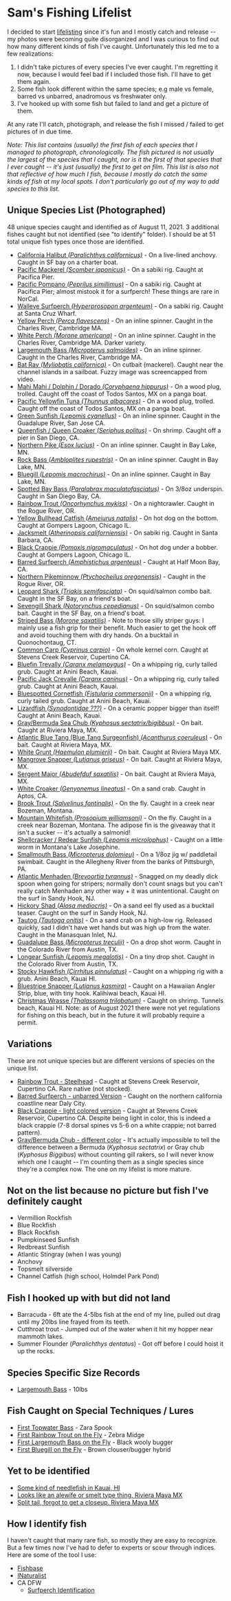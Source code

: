 # Sam's Fishing Lifelist

I decided to start [lifelisting](https://blog.nature.org/science/2015/09/10/obsessed-nature-fishy-life-listing-fish-fishing-naturalist) since it's fun
and I mostly catch and release -- my photos were becoming quite disorganized and I was curious to find out how many different kinds of fish I've caught.
Unfortunately this led me to a few realizations:

1. I didn't take pictures of every species I've ever caught. I'm regretting it now, because I would feel bad if I included those fish. I'll have to get them again.
2. Some fish look different within the same species; e.g male vs female, barred vs unbarred, anadromous vs freshwater only.
3. I've hooked up with some fish but failed to land and get a picture of them.

At any rate I'll catch, photograph, and release the fish I missed / failed to get pictures of in due time.

_Note: This list contains (usually) the first fish of each species that I managed to photograph, chronologically. The fish pictured is not usually the largest of the species that I caught, nor is it the first of that species that I ever caught -- it's just (usually) the first to get on film. This list is also not that reflective of how much I fish, because I mostly do catch the same kinds of fish at my local spots. I don't particularly go out of my way to add species to this list._

## Unique Species List (Photographed)

48 unique species caught and identified as of August 11, 2021. 3 additional fishes
caught but not identified (see "to identify" folder). I should be at 51 total unique fish types once those are identified.

* [California Halibut _(Paralichthys californicus)_](img/2016-05-01_california_halibut.jpg) - On a live-lined anchovy. Caught in SF bay on a charter boat.
* [Pacific Mackerel _(Scomber japonicus)_](img/2016-06-17_pacific_mackerel.jpg) - On a sabiki rig. Caught at Pacifica Pier.
* [Pacific Pompano _(Peprilus simillimus)_](img/2016-07-24_pacific_pompano.jpg) - On a sabiki rig. Caught at Pacifica Pier; almost mistook it
  for a surfperch! These things are rare in NorCal.
* [Walleye Surfperch _(Hyperprosopon argenteum)_](img/2017-05-13_walleye_surfperch.jpg) - On a sabiki rig. Caught at Santa Cruz Wharf.
* [Yellow Perch _(Perca flavescens)_](img/2017-05-26_yellow_perch.jpg) - On an inline spinner. Caught in the Charles River, Cambridge MA.
* [White Perch _(Morone americana)_](img/2017-05-26_white_perch.jpg) - On an inline spinner. Caught in the Charles River, Cambridge MA. Darker variety.
* [Largemouth Bass _(Micropterus salmoides)_](img/2017-05-28_largemouth_bass.jpg) - On an inline spinner. Caught in the Charles River, Cambridge MA.
* [Bat Ray _(Myliobatis californica)_](img/2017-07-03_bat_ray.png) - On cutbait (mackerel). Caught near the channel islands in a sailboat. Fuzzy image was screencapped from video.
* [Mahi Mahi / Dolphin / Dorado _(Coryphaena hippurus)_](img/2017-08-16_mahi_mahi.jpg) - On a wood plug, trolled. Caught off the coast of Todos Santos, MX on a panga boat.
* [Pacific Yellowfin Tuna _(Thunnus albacares)_](img/2017-08-16_pacific_yellowfin_tuna.jpg) - On a wood plug, trolled. Caught off the coast of Todos Santos, MX on a panga boat.
* [Green Sunfish _(Lepomis cyanellus)_](img/2017-09-23_green_sunfish.jpg) - On an inline spinner. Caught in the Guadalupe River, San Jose CA.
* [Queenfish / Queen Croaker _(Seriphus politus)_](img/2018-05-04_queen_croaker_queenfish.jpg) - On shrimp. Caught off a pier in San Diego, CA.
* [Northern Pike _(Esox lucius)_](img/2018-06-08_northern_pike.jpg) - On an inline spinner. Caught in Bay Lake, MN.
* [Rock Bass _(Ambloplites rupestris)_](img/2018-06-08_rock_bass.png) - On an inline spinner. Caught in Bay Lake, MN.
* [Bluegill _(Lepomis macrochirus)_](img/2018-06-09_bluegill.jpg) - On an inline spinner. Caught in Bay Lake, MN.
* [Spotted Bay Bass _(Paralabrax maculatofasciatus)_](img/2018-11-22_spotted_bay_bass.jpg) - On 3/8oz underspin. Caught in San Diego Bay, CA.
* [Rainbow Trout _(Oncorhynchus mykiss)_](img/2018-12-24_rainbow_trout.jpg) - On a nightcrawler. Caught in the Rogue River, OR.
* [Yellow Bullhead Catfish _(Ameiurus natalis)_](img/2019-07-05_yellow_bullhead.jpg) - On hot dog on the bottom. Caught at Gompers Lagoon, Chicago IL.
* [Jacksmelt _(Atherinopsis californiensis)_](img/2019-03-30_jacksmelt.jpg) - On sabiki rig. Caught in Santa Barbara, CA.
* [Black Crappie _(Pomoxis nigromaculatus)_](img/2019-07-06_black_crappie.jpg) - On hot dog under a bobber. Caught at Gompers Lagoon, Chicago IL.
* [Barred Surfperch _(Amphistichus argenteus)_](img/2019-08-18_barred_surfperch.jpg) - Caught at Half Moon Bay, CA.
* [Northern Pikeminnow _(Ptychocheilus oregonensis)_](img/2019-08-30_pikeminnow.jpg) - Caught in the Rogue River, OR.
* [Leopard Shark _(Triakis semifasciata)_](img/2019-09-29_leopard_shark.png) - On squid/salmon combo bait. Caught in the SF Bay, on a friend's boat.
* [Sevengill Shark _(Notorynchus cepedianus)_](img/2019-09-29_sevengill_shark.jpg) - On squid/salmon combo bait. Caught in the SF Bay, on a friend's boat.
* [Striped Bass _(Morone saxatilis)_](img/special%20occasion/2020-10-10_rhode_island_striper.jpg) - Note to those silly striper guys: I mainly use a fish grip for their benefit. Much easier to get the hook off and avoid touching them with dry hands. On a bucktail in Quonochontaug, CT.
* [Common Carp _(Cyprinus carpio)_](img/2019-10-20_common_carp.jpg) - On whole kernel corn. Caught at Stevens Creek Reservoir, Cupertino CA.
* [Bluefin Trevally _(Caranx melampygus)_](img/2019-11-23_bluefin_trevally.jpg) - On a whipping rig, curly tailed grub. Caught at Anini Beach, Kauai.
* [Pacific Jack Crevalle _(Caranx caninus)_](img/2019-11-24_papio_pacific_jack_crevalle.jpg) - On a whipping rig, curly tailed grub. Caught at Anini Beach, Kauai.
* [Bluespotted Cornetfish _(Fistularia commersonii)_](img/2019-11-25_bluespotted_cornetfish.jpg) - On a whipping rig, curly tailed grub. Caught at Anini Beach, Kauai.
* [Lizardfish _(Synodontidae ???)_](img/2019-11-25_lizardfish.jpg) - On a ceramic popper bigger than itself! Caught at Anini Beach, Kauai.
* [Gray/Bermuda Sea Chub _(Kyphosus sectatrix/bigibbus)_](img/2020-02-29_bermuda_chub.jpg) - On bait. Caught at Riviera Maya, MX.
* [Atlantic Blue Tang (Blue Tang Surgeonfish) _(Acanthurus coeruleus)_](img/2020-03-01_atlantic_blue_tang.jpg) - On bait. Caught at Riviera Maya, MX.
* [White Grunt _(Haemulon plumierii)_](img/2020-03-01-white_grunt.jpg) - On bait. Caught at Riviera Maya MX.
* [Mangrove Snapper _(Lutjanus griseus)_](img/2020-03-01_mangrove_snapper.jpg) - On bait. Caught at Riviera Maya, MX.
* [Sergent Major _(Abudefduf saxatilis)_](img/2020-03-02_sergent_major.jpg) - On bait. Caught at Riviera Maya, MX.
* [White Croaker _(Genyonemus lineatus)_](img/2020-08-22_white_croaker.jpg) - On a sand crab. Caught in Aptos, CA.
* [Brook Trout _(Salvelinus fontinalis)_](img/2020_09_09_brook_trout.jpg) - On the fly. Caught in a creek near Bozeman, Montana.
* [Mountain Whitefish _(Prosopium williamsoni)_](img/2020-09-09_mountain_whitefish.jpg) - On the fly. Caught in a creek near Bozeman, Montana. The adipose fin is the giveaway that it isn't a sucker -- it's actually a salmonid!
* [Shellcracker / Redear Sunfish _(Lepomis microlophus)_](img/2020-09-10_redear_sunfish.jpg) - Caught on a little worm in Montana's Lake Josephine.
* [Smallmouth Bass _(Micropterus dolomieu)_](img/2020-09-19_smallmouth_bass.jpg) - On a 1/8oz jig w/ paddletail swimbait. Caught in the Allegheny River from the banks of Pittsburgh, PA.
* [Atlantic Menhaden _(Brevoortia tyrannus)_](img/2020-10-03_peanut_bunker.jpg) - Snagged on my deadly dick spoon when going for stripers; normally don't count snags but you can't really catch Menhaden any other way + it was unintentional. Caught on the surf in Sandy Hook, NJ.
* [Hickory Shad _(Alosa mediocris)_](img/2020-11-09_hickory_shad.jpg) - On a sand eel fly used as a bucktail teaser. Caught on the surf in Sandy Hook, NJ.
* [Tautog _(Tautoga onitis)_](img/2020-11-08_tautog.jpg) - On a sand crab on a high-low rig. Released quickly, sad I didn't have wet hands but was high up from the water. Caught in the Manasquan Inlet, NJ.
* [Guadalupe Bass _(Micropterus treculii)_](img/2020-11-26_guadalupe_bass.jpg) - On a drop shot worm. Caught in the Colorado River from Austin, TX.
* [Longear Sunfish _(Lepomis megalotis)_](img/2020-11-26_longear_sunfish_austin.jpg) - On a tiny drop shot. Caught in the Colorado River from Austin, TX.
* [Stocky Hawkfish _(Cirrhitus pinnulatus)_](img/2021-08-09_stocky_hawkfish.jpeg) - Caught on a whipping rig with a grub. Anini Beach, Kauai HI.
* [Bluestripe Snapper _(Lutjanus kasmira)_](img/2021-08-10_bluestripe_snapper.jpeg) - Caught on a Hawaiian Angler Strip, blue, with tiny hook. Kalihiwai beach, Kauai HI.
* [Christmas Wrasse _(Thalassoma trilobatum)_](img/2021-08-10_christmas_wrasse.jpeg) - Caught on shrimp. Tunnels beach, Kauai HI. Note: as of August 2021 there were not yet regulations for fishing on this beach, but in the future it will probably require a permit.

## Variations

These are not unique species but are different versions of species on the unique list.

* [Rainbow Trout - Steelhead](img/doubles/2019-12-08_steelhead.jpg) - Caught at Stevens Creek Reservoir, Cupertino CA. Rare native (not stocked).
* [Barred Surfperch - unbarred Version](img/doubles/2020-05-22_barred_surfperch_unbarred_version.jpg) - Caught on the northern california coastline near Daly City.
* [Black Crappie - light colored version](img/doubles/2018-08-17_black_crappie.jpg) - Caught at Stevens Creek Reservoir, Cupertino CA. Despite being light in color, this is indeed a black crappie (7-8 dorsal spines vs 5-6 on a white crappie; not barred pattern).
* [Gray/Bermuda Chub - different color](img/doubles/2020_03_01_gray_or_bermuda_chub.jpg) - It's actually impossible to tell the difference between a Bermuda (_Kyphosus sectatrix_) or Gray chub (_Kyphosus Biggibus_) without counting gill rakers, so I will never know which one I caught -- I'm counting them as a single species since they're a complex now. The one on my lifelist is more mature.

## Not on the list because no picture but fish I've definitely caught

* Vermillion Rockfish
* Blue Rockfish
* Black Rockfish
* Pumpkinseed Sunfish
* Redbreast Sunfish
* Atlantic Stingray (when I was young)
* Anchovy
* Topsmelt silverside
* Channel Catfish (high school, Holmdel Park Pond)

## Fish I hooked up with but did not land

* Barracuda - 6ft ate the 4-5lbs fish at the end of my line, pulled out drag until my 20lbs line frayed from its teeth.
* Cutthroat trout - Jumped out of the water when it hit my hopper near mammoth lakes.
* Summer Flounder (_Paralichthys dentatus_) - Got off before I could hoist it up the rocks.

## Species Specific Size Records

* [Largemouth Bass](img/special%20occasion/largemouth/2020-04-09_10lbs_largemouth.jpg) - 10lbs

## Fish Caught on Special Techniques / Lures

* [First Topwater Bass](img/special%20occasion/largemouth/2019-10-06_first_topwater_bass.jpg) - Zara Spook
* [First Rainbow Trout on the Fly](img/special%20occasion/fly%20fishing/08-01-2020_first_rainbow_on_the_fly.jpg) - Zebra Midge
* [First Largemouth Bass on the Fly](img/special%20occasion/fly%20fishing/06-29-2020_first_fly_fish_tiny_largemouth.jpg) - Black wooly bugger
* [First Bluegill on the Fly](img/special%20occasion/fly%20fishing/07-12-2020_first_bluegill_on_the_fly.jpg) - Brown clouser/bugger hybrid

## Yet to be identified

* [Some kind of needlefish in Kauai, HI](img/to%20identify/2019-11-27_unidentified_needlefish_kauai.jpg)
* [Looks like an alewife or smelt type thing, Riviera Maya MX](img/to%20identify/2020-02-29_unidentified_baitfish_riviera_maya.jpg)
* [Split tail, forgot to get a closeup. Riviera Maya MX](img/to%20identify/2020-03-01_unidentified_tropical_fish.jpg)

## How I identify fish

I haven't caught that many rare fish, so mostly they are easy to recognize. But a few times now I've had to 
defer to experts or scour through indices. Here are some of the tool I use:

* [Fishbase](https://www.fishbase.us)
* [INaturalist](https://www.inaturalist.org)
* CA DFW
  * [Surfperch Identification](https://nrm.dfg.ca.gov/FileHandler.ashx?DocumentID=36617)
